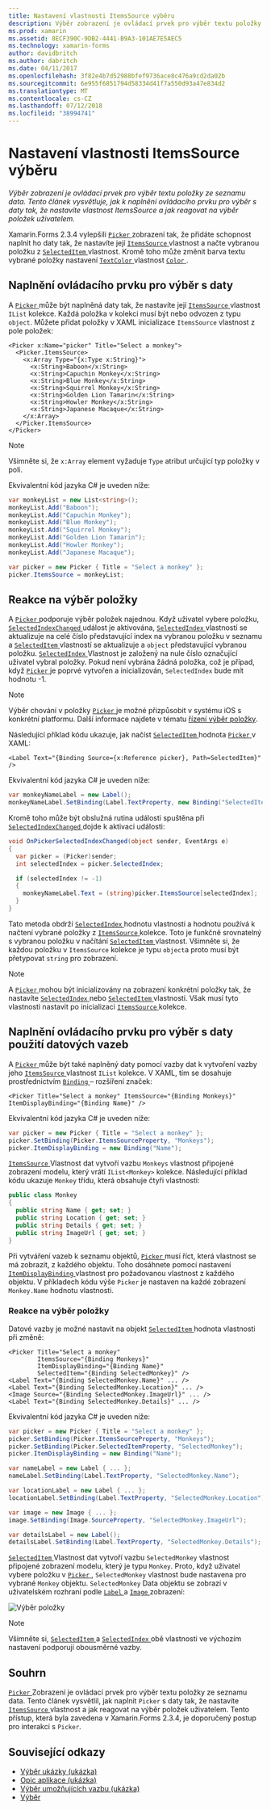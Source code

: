 ```yaml
---
title: Nastavení vlastnosti ItemsSource výběru
description: Výběr zobrazení je ovládací prvek pro výběr textu položky ze seznamu data. Tento článek vysvětluje, jak k naplnění ovládacího prvku pro výběr s daty tak, že nastavíte vlastnost ItemsSource a jak reagovat na výběr položek uživatelem.
ms.prod: xamarin
ms.assetid: 8ECF390C-9DB2-4441-B9A3-101AE7E5AEC5
ms.technology: xamarin-forms
author: davidbritch
ms.author: dabritch
ms.date: 04/11/2017
ms.openlocfilehash: 3f82e4b7d52988bfef9736ace8c476a9cd2da02b
ms.sourcegitcommit: 6e955f6851794d58334d41f7a550d93a47e834d2
ms.translationtype: MT
ms.contentlocale: cs-CZ
ms.lasthandoff: 07/12/2018
ms.locfileid: "38994741"
---
```

# <a name="setting-a-pickers-itemssource-property"></a>Nastavení vlastnosti ItemsSource výběru

_Výběr zobrazení je ovládací prvek pro výběr textu položky ze seznamu data. Tento článek vysvětluje, jak k naplnění ovládacího prvku pro výběr s daty tak, že nastavíte vlastnost ItemsSource a jak reagovat na výběr položek uživatelem._

Xamarin.Forms 2.3.4 vylepšili [ `Picker` ](xref:Xamarin.Forms.Picker) zobrazení tak, že přidáte schopnost naplnit ho daty tak, že nastavíte její [ `ItemsSource` ](xref:Xamarin.Forms.Picker.ItemsSource) vlastnost a načte vybranou položku z [ `SelectedItem` ](xref:Xamarin.Forms.Picker.SelectedItem) vlastnost. Kromě toho může změnit barva textu vybrané položky nastavení [ `TextColor` ](xref:Xamarin.Forms.Picker.TextColor) vlastnost [ `Color` ](xref:Xamarin.Forms.Color).

## <a name="populating-a-picker-with-data"></a>Naplnění ovládacího prvku pro výběr s daty

A [ `Picker` ](xref:Xamarin.Forms.Picker) může být naplněná daty tak, že nastavíte její [ `ItemsSource` ](xref:Xamarin.Forms.Picker.ItemsSource) vlastnost `IList` kolekce. Každá položka v kolekci musí být nebo odvozen z typu `object`. Můžete přidat položky v XAML inicializace `ItemsSource` vlastnost z pole položek:

```xaml
<Picker x:Name="picker" Title="Select a monkey">
  <Picker.ItemsSource>
    <x:Array Type="{x:Type x:String}">
      <x:String>Baboon</x:String>
      <x:String>Capuchin Monkey</x:String>
      <x:String>Blue Monkey</x:String>
      <x:String>Squirrel Monkey</x:String>
      <x:String>Golden Lion Tamarin</x:String>
      <x:String>Howler Monkey</x:String>
      <x:String>Japanese Macaque</x:String>
    </x:Array>
  </Picker.ItemsSource>
</Picker>
```

> [!NOTE]
> Všimněte si, že `x:Array` element vyžaduje `Type` atribut určující typ položky v poli.

Ekvivalentní kód jazyka C# je uveden níže:

```csharp
var monkeyList = new List<string>();
monkeyList.Add("Baboon");
monkeyList.Add("Capuchin Monkey");
monkeyList.Add("Blue Monkey");
monkeyList.Add("Squirrel Monkey");
monkeyList.Add("Golden Lion Tamarin");
monkeyList.Add("Howler Monkey");
monkeyList.Add("Japanese Macaque");

var picker = new Picker { Title = "Select a monkey" };
picker.ItemsSource = monkeyList;
```

## <a name="responding-to-item-selection"></a>Reakce na výběr položky

A [ `Picker` ](xref:Xamarin.Forms.Picker) podporuje výběr položek najednou. Když uživatel vybere položku, [ `SelectedIndexChanged` ](xref:Xamarin.Forms.Picker.SelectedIndexChanged) událost je aktivována, [ `SelectedIndex` ](xref:Xamarin.Forms.Picker.SelectedIndex) vlastností se aktualizuje na celé číslo představující index na vybranou položku v seznamu a [ `SelectedItem` ](xref:Xamarin.Forms.Picker.SelectedItem) vlastností se aktualizuje a `object` představující vybranou položku. [ `SelectedIndex` ](xref:Xamarin.Forms.Picker.SelectedIndex) Vlastnost je založený na nule číslo označující uživatel vybral položky. Pokud není vybrána žádná položka, což je případ, když [ `Picker` ](xref:Xamarin.Forms.Picker) je poprvé vytvořen a inicializován, `SelectedIndex` bude mít hodnotu -1.

> [!NOTE]
> Výběr chování v položky [ `Picker` ](xref:Xamarin.Forms.Picker) je možné přizpůsobit v systému iOS s konkrétní platformu. Další informace najdete v tématu [řízení výběr položky](~/xamarin-forms/platform/platform-specifics/consuming/ios.md#picker_update_mode).

Následující příklad kódu ukazuje, jak načíst [ `SelectedItem` ](xref:Xamarin.Forms.Picker.SelectedItem) hodnota [ `Picker` ](xref:Xamarin.Forms.Picker) v XAML:

```xaml
<Label Text="{Binding Source={x:Reference picker}, Path=SelectedItem}" />
```

Ekvivalentní kód jazyka C# je uveden níže:

```csharp
var monkeyNameLabel = new Label();
monkeyNameLabel.SetBinding(Label.TextProperty, new Binding("SelectedItem", source: picker));
```

Kromě toho může být obslužná rutina události spuštěna při [ `SelectedIndexChanged` ](xref:Xamarin.Forms.Picker.SelectedIndexChanged) dojde k aktivaci události:

```csharp
void OnPickerSelectedIndexChanged(object sender, EventArgs e)
{
  var picker = (Picker)sender;
  int selectedIndex = picker.SelectedIndex;

  if (selectedIndex != -1)
  {
    monkeyNameLabel.Text = (string)picker.ItemsSource[selectedIndex];
  }
}
```

Tato metoda obdrží [ `SelectedIndex` ](xref:Xamarin.Forms.Picker.SelectedIndex) hodnotu vlastnosti a hodnotu používá k načtení vybrané položky z [ `ItemsSource` ](xref:Xamarin.Forms.Picker.ItemsSource) kolekce. Toto je funkčně srovnatelný s vybranou položku v načítání [ `SelectedItem` ](xref:Xamarin.Forms.Picker.SelectedItem) vlastnost. Všimněte si, že každou položku v `ItemsSource` kolekce je typu `object`a proto musí být přetypovat `string` pro zobrazení.

> [!NOTE]
> A [ `Picker` ](xref:Xamarin.Forms.Picker) mohou být inicializovány na zobrazení konkrétní položky tak, že nastavíte [ `SelectedIndex` ](xref:Xamarin.Forms.Picker.SelectedIndex) nebo [ `SelectedItem` ](xref:Xamarin.Forms.Picker.SelectedItem) vlastnosti. Však musí tyto vlastnosti nastavit po inicializaci [ `ItemsSource` ](xref:Xamarin.Forms.Picker.ItemsSource) kolekce.

## <a name="populating-a-picker-with-data-using-data-binding"></a>Naplnění ovládacího prvku pro výběr s daty použití datových vazeb

A [ `Picker` ](xref:Xamarin.Forms.Picker) může být také naplněný daty pomocí vazby dat k vytvoření vazby jeho [ `ItemsSource` ](xref:Xamarin.Forms.Picker.ItemsSource) vlastnost `IList` kolekce. V XAML, tím se dosahuje prostřednictvím [ `Binding` ](xref:Xamarin.Forms.Xaml.BindingExtension) – rozšíření značek:

```xaml
<Picker Title="Select a monkey" ItemsSource="{Binding Monkeys}" ItemDisplayBinding="{Binding Name}" />
```

Ekvivalentní kód jazyka C# je uveden níže:

```csharp
var picker = new Picker { Title = "Select a monkey" };
picker.SetBinding(Picker.ItemsSourceProperty, "Monkeys");
picker.ItemDisplayBinding = new Binding("Name");
```

[ `ItemsSource` ](xref:Xamarin.Forms.Picker.ItemsSource) Vlastnost dat vytvoří vazbu `Monkeys` vlastnost připojené zobrazení modelu, který vrátí `IList<Monkey>` kolekce. Následující příklad kódu ukazuje `Monkey` třídu, která obsahuje čtyři vlastnosti:

```csharp
public class Monkey
{
  public string Name { get; set; }
  public string Location { get; set; }
  public string Details { get; set; }
  public string ImageUrl { get; set; }
}
```

Při vytváření vazeb k seznamu objektů, [ `Picker` ](xref:Xamarin.Forms.Picker) musí říct, která vlastnost se má zobrazit, z každého objektu. Toho dosáhnete pomocí nastavení [ `ItemDisplayBinding` ](xref:Xamarin.Forms.Picker.ItemDisplayBinding) vlastnost pro požadovanou vlastnost z každého objektu. V příkladech kódu výše `Picker` je nastaven na každé zobrazení `Monkey.Name` hodnotu vlastnosti.

### <a name="responding-to-item-selection"></a>Reakce na výběr položky

Datové vazby je možné nastavit na objekt [ `SelectedItem` ](xref:Xamarin.Forms.Picker.SelectedItem) hodnota vlastnosti při změně:

```xaml
<Picker Title="Select a monkey"
        ItemsSource="{Binding Monkeys}"
        ItemDisplayBinding="{Binding Name}"
        SelectedItem="{Binding SelectedMonkey}" />
<Label Text="{Binding SelectedMonkey.Name}" ... />
<Label Text="{Binding SelectedMonkey.Location}" ... />
<Image Source="{Binding SelectedMonkey.ImageUrl}" ... />
<Label Text="{Binding SelectedMonkey.Details}" ... />
```

Ekvivalentní kód jazyka C# je uveden níže:

```csharp
var picker = new Picker { Title = "Select a monkey" };
picker.SetBinding(Picker.ItemsSourceProperty, "Monkeys");
picker.SetBinding(Picker.SelectedItemProperty, "SelectedMonkey");
picker.ItemDisplayBinding = new Binding("Name");

var nameLabel = new Label { ... };
nameLabel.SetBinding(Label.TextProperty, "SelectedMonkey.Name");

var locationLabel = new Label { ... };
locationLabel.SetBinding(Label.TextProperty, "SelectedMonkey.Location");

var image = new Image { ... };
image.SetBinding(Image.SourceProperty, "SelectedMonkey.ImageUrl");

var detailsLabel = new Label();
detailsLabel.SetBinding(Label.TextProperty, "SelectedMonkey.Details");
```

[ `SelectedItem` ](xref:Xamarin.Forms.Picker.SelectedItem) Vlastnost dat vytvoří vazbu `SelectedMonkey` vlastnost připojené zobrazení modelu, který je typu `Monkey`. Proto, když uživatel vybere položku v [ `Picker` ](xref:Xamarin.Forms.Picker), `SelectedMonkey` vlastnost bude nastavena pro vybrané `Monkey` objektu. `SelectedMonkey` Data objektu se zobrazí v uživatelském rozhraní podle [ `Label` ](xref:Xamarin.Forms.Label) a [ `Image` ](xref:Xamarin.Forms.Image) zobrazení:

![](populating-itemssource-images/monkeys.png "Výběr položky")

> [!NOTE]
> Všimněte si, [ `SelectedItem` ](xref:Xamarin.Forms.Picker.SelectedItem) a [ `SelectedIndex` ](xref:Xamarin.Forms.Picker.SelectedIndex) obě vlastnosti ve výchozím nastavení podporují obousměrné vazby.

## <a name="summary"></a>Souhrn

[ `Picker` ](xref:Xamarin.Forms.Picker) Zobrazení je ovládací prvek pro výběr textu položky ze seznamu data. Tento článek vysvětlil, jak naplnit `Picker` s daty tak, že nastavíte [ `ItemsSource` ](xref:Xamarin.Forms.Picker.ItemsSource) vlastnost a jak reagovat na výběr položek uživatelem. Tento přístup, která byla zavedena v Xamarin.Forms 2.3.4, je doporučený postup pro interakci s `Picker`.


## <a name="related-links"></a>Související odkazy

- [Výběr ukázky (ukázka)](https://developer.xamarin.com/samples/xamarin-forms/UserInterface/PickerDemo/)
- [Opic aplikace (ukázka)](https://developer.xamarin.com/samples/xamarin-forms/UserInterface/MonkeyAppPicker/)
- [Výběr umožňujících vazbu (ukázka)](https://developer.xamarin.com/samples/xamarin-forms/UserInterface/BindablePicker/)
- [Výběr](xref:Xamarin.Forms.Picker)
